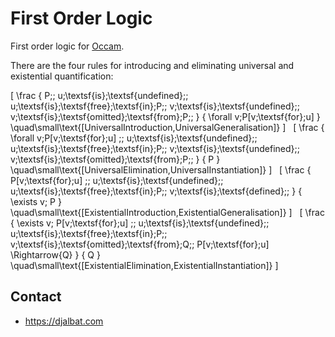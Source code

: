 # First Order Logic

First order logic for [Occam](https://occam.science).

There are the four rules for introducing and eliminating universal and existential quantification:

\[
\frac
{
P\;\;
u\;\textsf{is}\;\textsf{undefined}\;\;
u\;\textsf{is}\;\textsf{free}\;\textsf{in}\;P\;\;
v\;\textsf{is}\;\textsf{undefined}\;\;
v\;\textsf{is}\;\textsf{omitted}\;\textsf{from}\;P\;\;
}
{
\forall v\;P[v\;\textsf{for}\;u]
}
\quad\small\text{[UniversalIntroduction,UniversalGeneralisation]}
\]
&nbsp;
\[
\frac
{
\forall v\;P[v\;\textsf{for}\;u]
\;\;
u\;\textsf{is}\;\textsf{undefined}\;\;
u\;\textsf{is}\;\textsf{free}\;\textsf{in}\;P\;\;
v\;\textsf{is}\;\textsf{undefined}\;\;
v\;\textsf{is}\;\textsf{omitted}\;\textsf{from}\;P\;\;
}
{
P
}
\quad\small\text{[UniversalElimination,UniversalInstantiation]}
\]
&nbsp;
\[
\frac
{
P[v\;\textsf{for}\;u]
\;\;
u\;\textsf{is}\;\textsf{undefined}\;\;
u\;\textsf{is}\;\textsf{free}\;\textsf{in}\;P\;\;
v\;\textsf{is}\;\textsf{defined}\;\;
}
{
\exists v\; P
}
\quad\small\text{[ExistentialIntroduction,ExistentialGeneralisation]}
\]
&nbsp;
\[
\frac
{
\exists v\; P[v\;\textsf{for}\;u]
\;\;
u\;\textsf{is}\;\textsf{undefined}\;\;
u\;\textsf{is}\;\textsf{free}\;\textsf{in}\;P\;\;
v\;\textsf{is}\;\textsf{omitted}\;\textsf{from}\;Q\;\;
P[v\;\textsf{for}\;u] \Rightarrow{Q}
}
{
Q
}
\quad\small\text{[ExistentialElimination,ExistentialInstantiation]}
\]

## Contact

* https://djalbat.com
